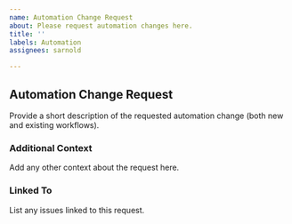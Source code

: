 ```yaml
---
name: Automation Change Request
about: Please request automation changes here.
title: ''
labels: Automation
assignees: sarnold

---
```


## Automation Change Request

Provide a short description of the requested automation change (both
new and existing workflows).

### Additional Context
Add any other context about the request here.

### Linked To
List any issues linked to this request.
